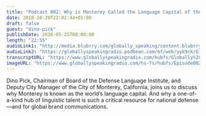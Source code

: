 ```yaml
---
title: "Podcast 002: Why is Monterey Called the Language Capital of the World?"
date: 2018-10-20T22:02:44+01:00
draft: false
guest: "dino-pick"
publishDate: 2016-05-25T00:00:00
length: "22:55"
audioLink1: "http://media.blubrry.com/globally_speaking/content.blubrry.com/globally_speaking/Globally_Speaking_Language_Capital_of_the_World.mp3"
audioLink2: "https://globallyspeakingradio.podbean.com/mf/web/yyk9ck/Globally_Speaking_002-Language_Capital_of_the_World.mp3"
transcriptURL: "https://www.globallyspeakingradio.com/hubfs/Globally%20Speaking%20Episode%20Transcripts/Globally_Speaking-Podcast%20002_Transcript.pdf"
imageURL: "https://www.globallyspeakingradio.com/hs-fs/hubfs/Episode002.jpg?t=1540069574327&width=1400&height=686&name=Episode002.jpg"
---
```

Dino Pick, Chairman of Board of the Defense Language Institute, and Deputy City Manager of the City of Monterey, California, joins us to discuss why Monterey is known as the world’s language capital. And why a one-of-a-kind hub of linguistic talent is such a critical resource for national defense—and for global brand communications.
